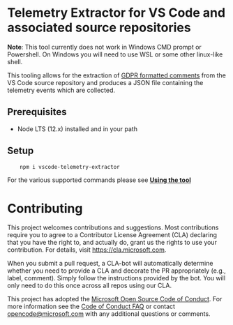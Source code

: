 # Telemetry Extractor for VS Code and associated source repositories

**Note**: This tool currently does not work in Windows CMD prompt or Powershell. On Windows you will need to use WSL or some other linux-like shell.

This tooling allows for the extraction of [GDPR formatted comments](./documentation/comment-code-annotations.md) from the VS Code source repository and
produces a JSON file containing the telemetry events which are collected.

## Prerequisites
* Node LTS (12.x) installed and in your path 

## Setup
```bash
    npm i vscode-telemetry-extractor
```
For the various supported commands please see [**Using the tool**](./documentation/using-the-tool.md)

# Contributing

This project welcomes contributions and suggestions.  Most contributions require you to agree to a
Contributor License Agreement (CLA) declaring that you have the right to, and actually do, grant us
the rights to use your contribution. For details, visit https://cla.microsoft.com.

When you submit a pull request, a CLA-bot will automatically determine whether you need to provide
a CLA and decorate the PR appropriately (e.g., label, comment). Simply follow the instructions
provided by the bot. You will only need to do this once across all repos using our CLA.

This project has adopted the [Microsoft Open Source Code of Conduct](https://opensource.microsoft.com/codeofconduct/).
For more information see the [Code of Conduct FAQ](https://opensource.microsoft.com/codeofconduct/faq/) or
contact [opencode@microsoft.com](mailto:opencode@microsoft.com) with any additional questions or comments.
